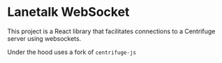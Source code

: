 # Lanetalk WebSocket

This project is a React library that facilitates connections to a Centrifuge server using websockets.

Under the hood uses a fork of `centrifuge-js`